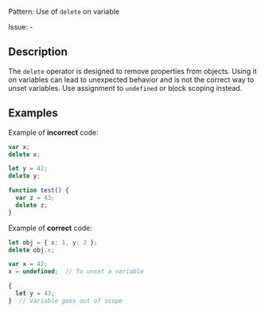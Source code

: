 Pattern: Use of `delete` on variable

Issue: -

## Description

The `delete` operator is designed to remove properties from objects. Using it on variables can lead to unexpected behavior and is not the correct way to unset variables. Use assignment to `undefined` or block scoping instead.

## Examples

Example of **incorrect** code:
```javascript
var x;
delete x;

let y = 42;
delete y;

function test() {
  var z = 43;
  delete z;
}
```

Example of **correct** code:
```javascript
let obj = { x: 1, y: 2 };
delete obj.x;

var x = 42;
x = undefined;  // To unset a variable

{
  let y = 43;
}  // Variable goes out of scope
```